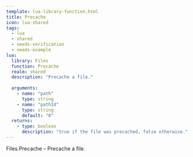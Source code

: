 ```yaml
---
template: lua-library-function.html
title: Precache
icon: lua-shared
tags:
  - lua
  - shared
  - needs-verification
  - needs-example
lua:
  library: Files
  function: Precache
  realm: shared
  description: "Precache a file."
  
  arguments:
    - name: "path"
      type: string
    - name: "pathId"
      type: string
      default: "0"
  returns:
    - type: boolean
      description: "true if the file was precached, false otherwise."
---
```


<div class="lua__search__keywords">
Files.Precache &#x2013; Precache a file.
</div>
